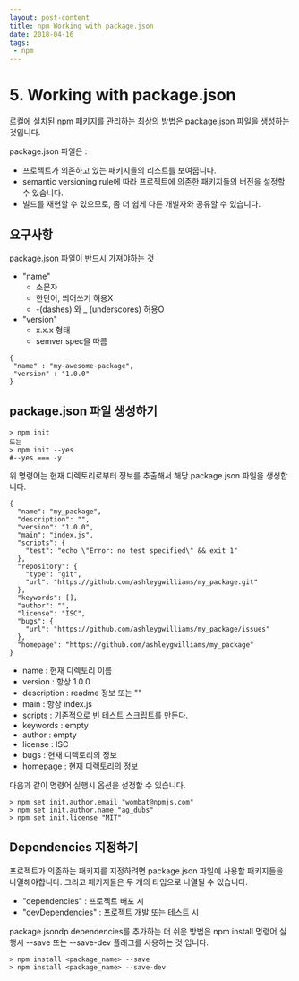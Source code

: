 ```yaml
---
layout: post-content
title: npm Working with package.json
date: 2018-04-16
tags:
 - npm
---
```

# 5. Working with package.json

로컬에 설치된 npm 패키지를 관리하는 최상의 방법은 package.json 파일을 생성하는 것입니다.

package.json 파일은 :
 * 프로젝트가 의존하고 있는 패키지들의 리스트를 보여줍니다.
 * semantic versioning rule에 따라 프로젝트에 의존한 패키지들의 버전을 설정할 수 있습니다.
 * 빌드를 재현할 수 있으므로, 좀 더 쉽게 다른 개발자와 공유할 수 있습니다.

## 요구사항

package.json 파일이 반드시 가져야하는 것
 * "name"
   - 소문자
   - 한단어, 띄어쓰기 허용X
   - -(dashes) 와 _ (underscores) 허용O
 * "version"
   - x.x.x 형태
   - semver spec을 따름
 
 ```
 {
  "name" : "my-awesome-package",
  "version" : "1.0.0"
}
 ```

## package.json 파일 생성하기

```
> npm init
또는
> npm init --yes 
#--yes === -y
```
위 명령어는 현재 디렉토리로부터 정보를 추출해서 해당 package.json 파일을 생성합니다.

```
{
  "name": "my_package",
  "description": "",
  "version": "1.0.0",
  "main": "index.js",
  "scripts": {
    "test": "echo \"Error: no test specified\" && exit 1"
  },
  "repository": {
    "type": "git",
    "url": "https://github.com/ashleygwilliams/my_package.git"
  },
  "keywords": [],
  "author": "",
  "license": "ISC",
  "bugs": {
    "url": "https://github.com/ashleygwilliams/my_package/issues"
  },
  "homepage": "https://github.com/ashleygwilliams/my_package"
}
```
 * name : 현재 디렉토리 이름
 * version : 항상 1.0.0
 * description : readme 정보 또는 ""
 * main : 항상 index.js
 * scripts : 기존적으로 빈 테스트 스크립트를 만든다.
 * keywords : empty
 * author : empty
 * license : ISC
 * bugs : 현재 디렉토리의 정보
 * homepage : 현재 디렉토리의 정보

 다음과 같이 명령어 실행시 옵션을 설정할 수 있습니다.
 ```
 > npm set init.author.email "wombat@npmjs.com"
 > npm set init.author.name "ag_dubs" 
 > npm set init.license "MIT" 
 ```

## Dependencies 지정하기

 프로젝트가 의존하는 패키지를 지정하려면 package.json 파일에 사용할 패키지들을 나열해야합니다. 그리고 패키지들은 두 개의 타입으로 나열될 수 있습니다.
 * "dependencies" : 프로젝트 배포 시
 * "devDependencies" : 프로젝트 개발 또는 테스트 시

 package.jsondp dependencies를 추가하는 더 쉬운 방법은 npm install 명령어 실행시 --save 또는 --save-dev 플래그를 사용하는 것 입니다.
 ```
> npm install <package_name> --save
> npm install <package_name> --save-dev
 ```